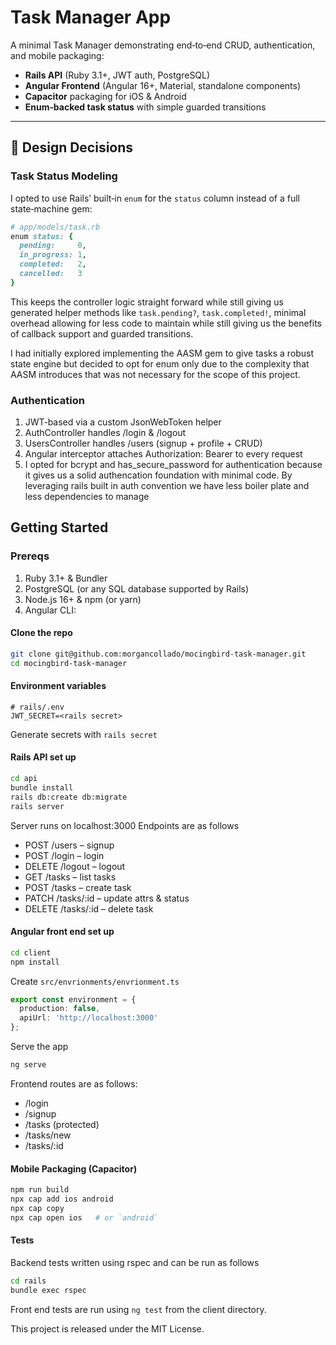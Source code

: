 # Task Manager App

A minimal Task Manager demonstrating end‑to‑end CRUD, authentication, and mobile packaging:

- **Rails API** (Ruby 3.1+, JWT auth, PostgreSQL)  
- **Angular Frontend** (Angular 16+, Material, standalone components)  
- **Capacitor** packaging for iOS & Android  
- **Enum‑backed task status** with simple guarded transitions  

---

## 📝 Design Decisions

### Task Status Modeling

I opted to use Rails’ built‑in `enum` for the `status` column instead of a full state‑machine gem:

```ruby
# app/models/task.rb
enum status: {
  pending:     0,
  in_progress: 1,
  completed:   2,
  cancelled:   3
}
```
This keeps the controller logic straight forward while still giving us generated helper methods like `task.pending?`, `task.completed!`, minimal overhead allowing for less code to maintain while still giving us the benefits of callback support and guarded transitions.

I had initially explored implementing the AASM gem to give tasks a robust state engine but decided to opt for enum only due to the complexity that AASM introduces that was not necessary for the scope of this project.

### Authentication

1. JWT‑based via a custom JsonWebToken helper
2. AuthController handles /login & /logout
3. UsersController handles /users (signup + profile + CRUD)
4. Angular interceptor attaches Authorization: Bearer <token> to every request
5. I opted for bcrypt and has_secure_password for authentication because it gives us a solid authencation foundation with minimal code. By leveraging rails built in auth convention we have less boiler plate and less dependencies to manage

## Getting Started
### Prereqs

1. Ruby 3.1+ & Bundler
2. PostgreSQL (or any SQL database supported by Rails)
3. Node.js 16+ & npm (or yarn)
4. Angular CLI:

#### Clone the repo
```bash
git clone git@github.com:morgancollado/mocingbird-task-manager.git
cd mocingbird-task-manager
```

#### Environment variables
```dotenv
# rails/.env
JWT_SECRET=<rails secret>
```
Generate secrets with `rails secret`

#### Rails API set up
```bash
cd api
bundle install
rails db:create db:migrate
rails server
```
Server runs on localhost:3000
Endpoints are as follows 
- POST /users – signup
- POST /login – login
- DELETE /logout – logout
- GET /tasks – list tasks
- POST /tasks – create task
- PATCH /tasks/:id – update attrs & status
- DELETE /tasks/:id – delete task

#### Angular front end set up

```bash
cd client
npm install
```
Create `src/envrionments/envrionment.ts`

```typescript
export const environment = {
  production: false,
  apiUrl: 'http://localhost:3000'
};
```
Serve the app
```bash
ng serve
```

Frontend routes are as follows:

- /login
- /signup
- /tasks (protected)
- /tasks/new
- /tasks/:id

#### Mobile Packaging (Capacitor)
```bash
npm run build
npx cap add ios android
npx cap copy
npx cap open ios   # or `android`
```

#### Tests
Backend tests written using rspec and can be run as follows 
```bash
cd rails
bundle exec rspec
```

Front end tests are run using `ng test` from the client directory.

This project is released under the MIT License.
